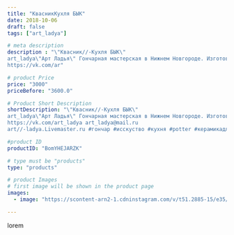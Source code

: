 ```yaml
---
title: "КвасникКухля БЫК"
date: 2018-10-06
draft: false
tags: ["art_ladya"]

# meta description
description : "\"Квасник//-Кухля БЫК\" 
art_ladya\"Арт Ладья\" Гончарная мастерская в Нижнем Новгороде. Изготовление керамики и мастер//-классы по обучению. 
https://vk.com/ar"

# product Price
price: "3000"
priceBefore: "3600.0"

# Product Short Description
shortDescription: "\"Квасник//-Кухля БЫК\" 
art_ladya\"Арт Ладья\" Гончарная мастерская в Нижнем Новгороде. Изготовление керамики и мастер//-классы по обучению. 
https://vk.com/art_ladya art_ladya@mail.ru 
art//-ladya.Livemaster.ru #гончар #исскуство #кухня #potter #керамикадляинтерьера #керамикаручнаяработа #гончарнаямастерская #керамиканазаказ #handmade #посудаизглины #керамика #штурвал #эксклюзивнаякерамика #painter #dishes #decor #ceramicar #bull #claygoods #русскаяпусуда #бык #ceramic #design #кухля #танкист #dishesfordolls #ceramicart #квасник #clay #авторскаякерамика"

#product ID
productID: "BomYHEJARZK"

# type must be "products"
type: "products"

# product Images
# first image will be shown in the product page
images:
  - image: "https://scontent-arn2-1.cdninstagram.com/v/t51.2885-15/e35/40501856_150396119240044_5950364708291596909_n.jpg?se=8&tp=1&_nc_ht=scontent-arn2-1.cdninstagram.com&_nc_cat=104&_nc_ohc=GfgqMPW4Kz4AX8W9ODE&ccb=7-4&oh=05778eb5d186eddb2f18b33ed4e512d3&oe=608309DE&_nc_sid=86f79a&ig_cache_key=MTg4NDI5OTUzMjY5OTc2ODM5NA%3D%3D.2-ccb7-4"

---
```

lorem
